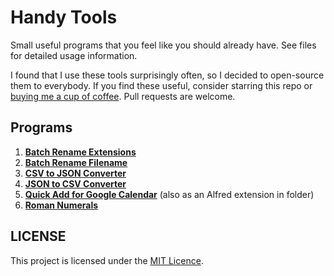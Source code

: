 # Handy Tools
Small useful programs that you feel like you should already have. See files for detailed usage information.

I found that I use these tools surprisingly often, so I decided to open-source them to everybody. If you find these useful, consider starring this repo or [buying me a cup of coffee](https://cash.me/$anuragbanerjee). Pull requests are welcome.

## Programs

1. **[Batch Rename Extensions](batch-rename-extensions.py)**
2. **[Batch Rename Filename](batch-rename-filenames.py)**
3. **[CSV to JSON Converter](csv-to-json.py)**
4. **[JSON to CSV Converter](json-to-csv.py)**
5. **[Quick Add for Google Calendar](quick-add/quick-add.py)** (also as an Alfred extension in folder)
6. **[Roman Numerals](roman-numerals.py)**

## LICENSE

This project is licensed under the [MIT Licence](LICENSE).